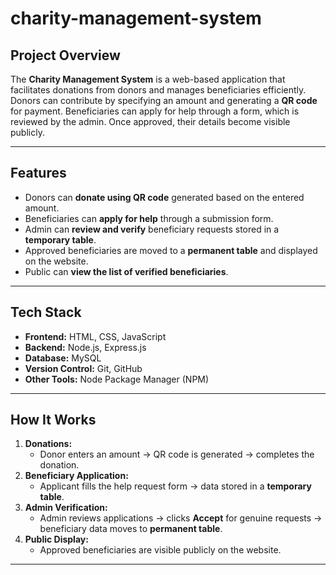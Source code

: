 # charity-management-system
 

## Project Overview
The **Charity Management System** is a web-based application that facilitates donations from donors and manages beneficiaries efficiently.  
Donors can contribute by specifying an amount and generating a **QR code** for payment. Beneficiaries can apply for help through a form, which is reviewed by the admin. Once approved, their details become visible publicly.

---

## Features
- Donors can **donate using QR code** generated based on the entered amount.  
- Beneficiaries can **apply for help** through a submission form.  
- Admin can **review and verify** beneficiary requests stored in a **temporary table**.  
- Approved beneficiaries are moved to a **permanent table** and displayed on the website.  
- Public can **view the list of verified beneficiaries**.  

---

## Tech Stack
- **Frontend:** HTML, CSS, JavaScript  
- **Backend:** Node.js, Express.js  
- **Database:** MySQL  
- **Version Control:** Git, GitHub  
- **Other Tools:** Node Package Manager (NPM)  

---

## How It Works
1. **Donations:**  
   - Donor enters an amount → QR code is generated → completes the donation.  
2. **Beneficiary Application:**  
   - Applicant fills the help request form → data stored in a **temporary table**.  
3. **Admin Verification:**  
   - Admin reviews applications → clicks **Accept** for genuine requests → beneficiary data moves to **permanent table**.  
4. **Public Display:**  
   - Approved beneficiaries are visible publicly on the website.  

---

 
